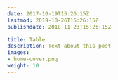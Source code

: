 ```yaml
---
date: 2017-10-19T15:26:15Z
lastmod: 2019-10-26T15:26:15Z
publishdate: 2018-11-23T15:26:15Z

title: Table
description: Text about this post
images:
- home-cover.png
weight: 10
---
```


